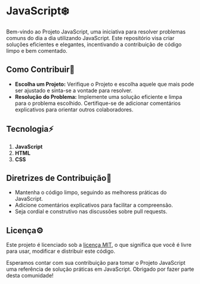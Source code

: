 <h1>JavaScript❄️</h1>
<p>Bem-vindo ao Projeto JavaScript, uma iniciativa para resolver problemas comuns do dia a dia utilizando JavaScript. Este repositório visa criar soluções eficientes e elegantes, incentivando a contribuição de código limpo e bem comentado.</p>

<h2>Como Contribuir📂</h2>
<ul>
    <li><strong>Escolha um Projeto:</strong> Verifique o Projeto e escolha aquele que mais pode ser ajustado e sinta-se a vontade para resolver.</li>
    <li><strong> Resolução do Problema:</strong> Implemente uma solução eficiente e limpa para o problema escolhido. Certifique-se de adicionar comentários explicativos para orientar outros colaboradores.</li>
</ul>

<h2>Tecnologia⚡</h2>
<ol>
    <li><strong>JavaScript</strong></li>
    <li><strong>HTML</strong></li>
    <li><strong>CSS</strong></li>
</ol>

<h2>Diretrizes de Contribuição📌</h2>
<ul>
    <li>Mantenha o código limpo, seguindo as melhoress práticas do JavaScript.</li>
    <li>Adicione comentários explicativos para facilitar a compreensão.</li>
    <li>Seja cordial e construtivo nas discussões sobre pull requests.</li>
</ul>

<h2>Licença⚙️</h2>
<p>Este projeto é licenciado sob a <a href="LICENSE">licença MIT</a>, o que significa que você é livre para usar, modificar e distribuir este código.</p>
<p>Esperamos contar com sua contribuição para tomar o Projeto JavaScript uma referência de solução práticas em JavaScript. Obrigado por fazer parte desta comunidade!</p>
